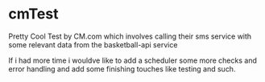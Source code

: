 # cmTest
Pretty Cool Test by CM.com which involves calling their sms service with some relevant data from the basketball-api service

If i had more time i wouldve like to add a scheduler some more checks and error handling and add some finishing touches like testing and such.
